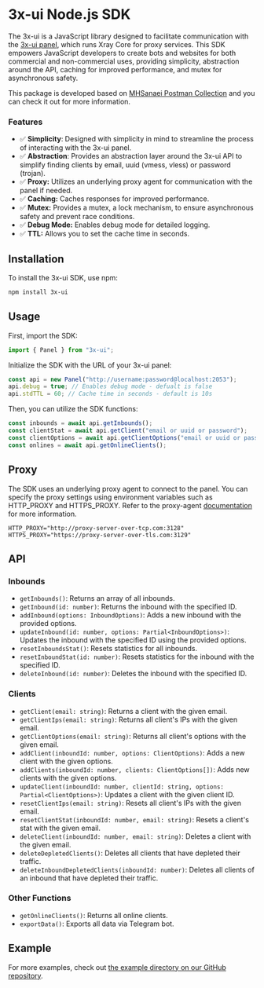 # 3x-ui Node.js SDK

The 3x-ui is a JavaScript library designed to facilitate communication with the [3x-ui panel](https://github.com/MHSanaei/3x-ui), which runs Xray Core for proxy services. This SDK empowers JavaScript developers to create bots and websites for both commercial and non-commercial uses, providing simplicity, abstraction around the API, caching for improved performance, and mutex for asynchronous safety.

This package is developed based on [MHSanaei Postman Collection](https://documenter.getpostman.com/view/16802678/2s9YkgD5jm#9cac8101-017e-4415-94e2-d30f4dcf49de) and you can check it out for more information.

### Features

-   ✅ **Simplicity**: Designed with simplicity in mind to streamline the process of interacting with the 3x-ui panel.
-   ✅ **Abstraction**: Provides an abstraction layer around the 3x-ui API to simplify finding clients by email, uuid (vmess, vless) or password (trojan).
-   ✅ **Proxy:** Utilizes an underlying proxy agent for communication with the panel if needed.
-   ✅ **Caching:** Caches responses for improved performance.
-   ✅ **Mutex:** Provides a mutex, a lock mechanism, to ensure asynchronous safety and prevent race conditions.
-   ✅ **Debug Mode:** Enables debug mode for detailed logging.
-   ✅ **TTL:** Allows you to set the cache time in seconds.

## Installation

To install the 3x-ui SDK, use npm:

```bash
npm install 3x-ui
```

## Usage

First, import the SDK:

```js
import { Panel } from "3x-ui";
```

Initialize the SDK with the URL of your 3x-ui panel:

```js
const api = new Panel("http://username:password@localhost:2053");
api.debug = true; // Enables debug mode - defualt is false
api.stdTTL = 60; // Cache time in seconds - default is 10s
```

Then, you can utilize the SDK functions:

```js
const inbounds = await api.getInbounds();
const clientStat = await api.getClient("email or uuid or password");
const clientOptions = await api.getClientOptions("email or uuid or password");
const onlines = await api.getOnlineClients();
```

## Proxy

The SDK uses an underlying proxy agent to connect to the panel. You can specify the proxy settings using environment variables such as HTTP_PROXY and HTTPS_PROXY. Refer to the proxy-agent [documentation](https://www.npmjs.com/package/proxy-agent) for more information.

```env
HTTP_PROXY="http://proxy-server-over-tcp.com:3128"
HTTPS_PROXY="https://proxy-server-over-tls.com:3129"
```

## API

### Inbounds

-   `getInbounds()`: Returns an array of all inbounds.
-   `getInbound(id: number)`: Returns the inbound with the specified ID.
-   `addInbound(options: InboundOptions)`: Adds a new inbound with the provided options.
-   `updateInbound(id: number, options: Partial<InboundOptions>)`: Updates the inbound with the specified ID using the provided options.
-   `resetInboundsStat()`: Resets statistics for all inbounds.
-   `resetInboundStat(id: number)`: Resets statistics for the inbound with the specified ID.
-   `deleteInbound(id: number)`: Deletes the inbound with the specified ID.

### Clients

-   `getClient(email: string)`: Returns a client with the given email.
-   `getClientIps(email: string)`: Returns all client's IPs with the given email.
-   `getClientOptions(email: string)`: Returns all client's options with the given email.
-   `addClient(inboundId: number, options: ClientOptions)`: Adds a new client with the given options.
-   `addClients(inboundId: number, clients: ClientOptions[])`: Adds new clients with the given options.
-   `updateClient(inboundId: number, clientId: string, options: Partial<ClientOptions>)`: Updates a client with the given client ID.
-   `resetClientIps(email: string)`: Resets all client's IPs with the given email.
-   `resetClientStat(inboundId: number, email: string)`: Resets a client's stat with the given email.
-   `deleteClient(inboundId: number, email: string)`: Deletes a client with the given email.
-   `deleteDepletedClients()`: Deletes all clients that have depleted their traffic.
-   `deleteInboundDepletedClients(inboundId: number)`: Deletes all clients of an inbound that have depleted their traffic.

### Other Functions

-   `getOnlineClients()`: Returns all online clients.
-   `exportData()`: Exports all data via Telegram bot.

## Example

For more examples, check out [the example directory on our GitHub repository](https://github.com/mehdikhody/3x-ui-js/tree/master/examples).
